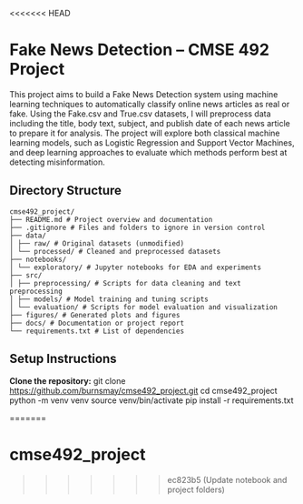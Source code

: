 <<<<<<< HEAD
# Fake News Detection – CMSE 492 Project

This project aims to build a Fake News Detection system using machine learning techniques to automatically classify online news articles as real or fake. Using the Fake.csv and True.csv datasets, I will preprocess data including the title, body text, subject, and publish date of each news article to prepare it for analysis. The project will explore both classical machine learning models, such as Logistic Regression and Support Vector Machines, and deep learning approaches to evaluate which methods perform best at detecting misinformation.


## Directory Structure
```
cmse492_project/
├── README.md # Project overview and documentation
├── .gitignore # Files and folders to ignore in version control
├── data/
│ ├── raw/ # Original datasets (unmodified)
│ └── processed/ # Cleaned and preprocessed datasets
├── notebooks/
│ └── exploratory/ # Jupyter notebooks for EDA and experiments
├── src/
│ ├── preprocessing/ # Scripts for data cleaning and text preprocessing
│ ├── models/ # Model training and tuning scripts
│ └── evaluation/ # Scripts for model evaluation and visualization
├── figures/ # Generated plots and figures
├── docs/ # Documentation or project report
└── requirements.txt # List of dependencies
```

## Setup Instructions
**Clone the repository:**
   git clone https://github.com/burnsmay/cmse492_project.git
   cd cmse492_project
   python -m venv venv
   source venv/bin/activate
   pip install -r requirements.txt


   
=======
# cmse492_project
>>>>>>> ec823b5 (Update notebook and project folders)

